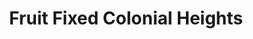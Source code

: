 ---
title: "Fruit Fixed Colonial Heights"
url: /colonial-heights-city/fruit-fixed-colonial-heights/
shop: computer
---